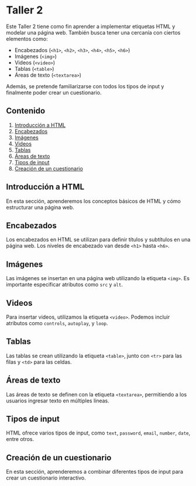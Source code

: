 # Taller 2

Este Taller 2 tiene como fin aprender a implementar etiquetas HTML y modelar una página web. También busca tener una cercanía con ciertos elementos como:

- Encabezados (`<h1>`, `<h2>`, `<h3>`, `<h4>`, `<h5>`, `<h6>`)
- Imágenes (`<img>`)
- Videos (`<video>`)
- Tablas (`<table>`)
- Áreas de texto (`<textarea>`)

Además, se pretende familiarizarse con todos los tipos de input y finalmente poder crear un cuestionario.

## Contenido

1. [Introducción a HTML](#introducción-a-html)
2. [Encabezados](#encabezados)
3. [Imágenes](#imágenes)
4. [Videos](#videos)
5. [Tablas](#tablas)
6. [Áreas de texto](#áreas-de-texto)
7. [Tipos de input](#tipos-de-input)
8. [Creación de un cuestionario](#creación-de-un-cuestionario)

## Introducción a HTML

En esta sección, aprenderemos los conceptos básicos de HTML y cómo estructurar una página web.

## Encabezados

Los encabezados en HTML se utilizan para definir títulos y subtítulos en una página web. Los niveles de encabezado van desde `<h1>` hasta `<h6>`.

## Imágenes

Las imágenes se insertan en una página web utilizando la etiqueta `<img>`. Es importante especificar atributos como `src` y `alt`.

## Videos

Para insertar videos, utilizamos la etiqueta `<video>`. Podemos incluir atributos como `controls`, `autoplay`, y `loop`.

## Tablas

Las tablas se crean utilizando la etiqueta `<table>`, junto con `<tr>` para las filas y `<td>` para las celdas.

## Áreas de texto

Las áreas de texto se definen con la etiqueta `<textarea>`, permitiendo a los usuarios ingresar texto en múltiples líneas.

## Tipos de input

HTML ofrece varios tipos de input, como `text`, `password`, `email`, `number`, `date`, entre otros.

## Creación de un cuestionario

En esta sección, aprenderemos a combinar diferentes tipos de input para crear un cuestionario interactivo.
